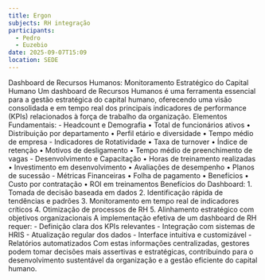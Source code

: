 ```yaml
---
title: Ergon
subjects: RH integração
participants:
  - Pedro
  - Euzebio
date: 2025-09-07T15:09
location: SEDE
---
```

Dashboard de Recursos Humanos: Monitoramento Estratégico do Capital Humano
Um dashboard de Recursos Humanos é uma ferramenta essencial para a gestão estratégica do capital humano, oferecendo uma visão consolidada e em tempo real dos principais indicadores de performance (KPIs) relacionados à força de trabalho da organização.
Elementos Fundamentais:
\- Headcount e Demografia
• Total de funcionários ativos
• Distribuição por departamento
• Perfil etário e diversidade
• Tempo médio de empresa
\- Indicadores de Rotatividade
• Taxa de turnover
• Índice de retenção
• Motivos de desligamento
• Tempo médio de preenchimento de vagas
\- Desenvolvimento e Capacitação
• Horas de treinamento realizadas
• Investimento em desenvolvimento
• Avaliações de desempenho
• Planos de sucessão
\- Métricas Financeiras
• Folha de pagamento
• Benefícios
• Custo por contratação
• ROI em treinamentos
Benefícios do Dashboard:
1\. Tomada de decisão baseada em dados
2\. Identificação rápida de tendências e padrões
3\. Monitoramento em tempo real de indicadores críticos
4\. Otimização de processos de RH
5\. Alinhamento estratégico com objetivos organizacionais
A implementação efetiva de um dashboard de RH requer:
\- Definição clara dos KPIs relevantes
\- Integração com sistemas de HRIS
\- Atualização regular dos dados
\- Interface intuitiva e customizável
\- Relatórios automatizados
Com estas informações centralizadas, gestores podem tomar decisões mais assertivas e estratégicas, contribuindo para o desenvolvimento sustentável da organização e a gestão eficiente do capital humano.